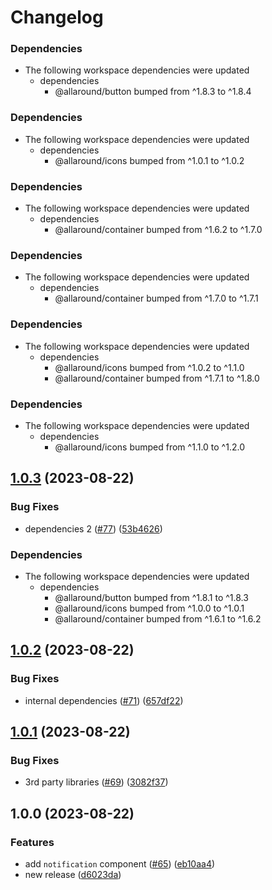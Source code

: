 # Changelog

### Dependencies

* The following workspace dependencies were updated
  * dependencies
    * @allaround/button bumped from ^1.8.3 to ^1.8.4

### Dependencies

* The following workspace dependencies were updated
  * dependencies
    * @allaround/icons bumped from ^1.0.1 to ^1.0.2

### Dependencies

* The following workspace dependencies were updated
  * dependencies
    * @allaround/container bumped from ^1.6.2 to ^1.7.0

### Dependencies

* The following workspace dependencies were updated
  * dependencies
    * @allaround/container bumped from ^1.7.0 to ^1.7.1

### Dependencies

* The following workspace dependencies were updated
  * dependencies
    * @allaround/icons bumped from ^1.0.2 to ^1.1.0
    * @allaround/container bumped from ^1.7.1 to ^1.8.0

### Dependencies

* The following workspace dependencies were updated
  * dependencies
    * @allaround/icons bumped from ^1.1.0 to ^1.2.0

## [1.0.3](https://github.com/wholesome-ghoul/allaround-components/compare/notification-v1.0.2...notification-v1.0.3) (2023-08-22)


### Bug Fixes

* dependencies 2 ([#77](https://github.com/wholesome-ghoul/allaround-components/issues/77)) ([53b4626](https://github.com/wholesome-ghoul/allaround-components/commit/53b4626c084a1ffe25655ad5fc216dfbed14b98f))


### Dependencies

* The following workspace dependencies were updated
  * dependencies
    * @allaround/button bumped from ^1.8.1 to ^1.8.3
    * @allaround/icons bumped from ^1.0.0 to ^1.0.1
    * @allaround/container bumped from ^1.6.1 to ^1.6.2

## [1.0.2](https://github.com/wholesome-ghoul/allaround-components/compare/notification-v1.0.1...notification-v1.0.2) (2023-08-22)


### Bug Fixes

* internal dependencies ([#71](https://github.com/wholesome-ghoul/allaround-components/issues/71)) ([657df22](https://github.com/wholesome-ghoul/allaround-components/commit/657df22f42ca6b8479dfdbad1c6acfd7fbf659fc))

## [1.0.1](https://github.com/wholesome-ghoul/allaround-components/compare/notification-v1.0.0...notification-v1.0.1) (2023-08-22)


### Bug Fixes

* 3rd party libraries ([#69](https://github.com/wholesome-ghoul/allaround-components/issues/69)) ([3082f37](https://github.com/wholesome-ghoul/allaround-components/commit/3082f3774505776d89e605bebddd567098400fba))

## 1.0.0 (2023-08-22)


### Features

* add `notification` component ([#65](https://github.com/wholesome-ghoul/allaround-components/issues/65)) ([eb10aa4](https://github.com/wholesome-ghoul/allaround-components/commit/eb10aa4390cb6bed47b99ff37aa630ffe82bfa19))
* new release ([d6023da](https://github.com/wholesome-ghoul/allaround-components/commit/d6023da6de01374d99554d3752abee62135a431f))
